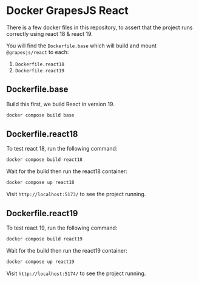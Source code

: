 # Docker GrapesJS React

There is a few docker files in this repository, to assert that the project runs correctly using react 18 & react 19.

You will find the `Dockerfile.base` which will build and mount `@grapesjs/react` to each:

1. `Dockerfile.react18`
2. `Dockerfile.react19`

## Dockerfile.base

Build this first, we build React in version 19.

```bash
docker compose build base
```

## Dockerfile.react18

To test react 18, run the following command:

```bash
docker compose build react18
```

Wait for the build then run the react18 container:

```bash
docker compose up react18
```

Visit `http://localhost:5173/` to see the project running.

## Dockerfile.react19

To test react 19, run the following command:

```bash
docker compose build react19
```

Wait for the build then run the react19 container:

```bash
docker compose up react19
```

Visit `http://localhost:5174/` to see the project running.
